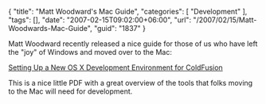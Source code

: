 {
	"title": "Matt Woodward's Mac Guide",
	"categories": [
		"Development"
	],
	"tags": [],
	"date": "2007-02-15T09:02:00+06:00",
	"url": "/2007/02/15/Matt-Woodwards-Mac-Guide",
	"guid": "1837"
}

Matt Woodward recently released a nice guide for those of us who have left the "joy" of Windows and moved over to the Mac:

<a href="http://mattwoodward.com/articles/setup_mac_dev_environment.pdf">Setting Up a New OS X Development Environment for ColdFusion</a>

This is a nice little PDF with a great overview of the tools that folks moving to the Mac will need for development.